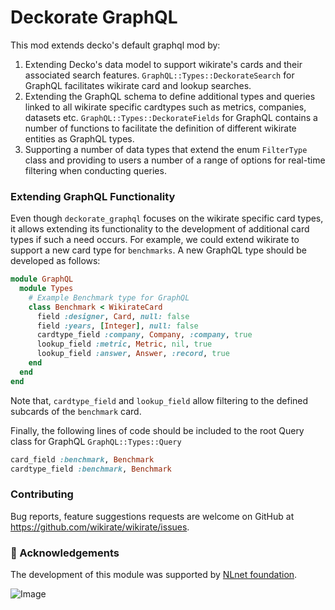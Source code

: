<!--
# @title README - mod: deckorate_graphql
-->

# Deckorate GraphQL

This mod extends decko's default graphql mod by:

1. Extending Decko's data model to support wikirate's cards and their associated search
   features. `GraphQL::Types::DeckorateSearch` for GraphQL facilitates wikirate card and lookup searches.
2. Extending the GraphQL schema to define additional types and queries linked to all wikirate specific cardtypes such as
   metrics, companies, datasets etc. `GraphQL::Types::DeckorateFields` for GraphQL contains a number of functions to
   facilitate the definition of different wikirate entities as GraphQL types.
3. Supporting a number of data types that extend the enum `FilterType` class and providing to users a number of
   a range of options for real-time filtering when conducting queries.

### Extending GraphQL Functionality

Even though `deckorate_graphql` focuses on the wikirate specific card types, it allows extending its functionality to
the development of additional card types if such a need occurs. For example, we could extend wikirate to support a new
card type for `benchmarks`. A new GraphQL type should be developed as follows:

```ruby
module GraphQL
  module Types
    # Example Benchmark type for GraphQL
    class Benchmark < WikirateCard
      field :designer, Card, null: false
      field :years, [Integer], null: false
      cardtype_field :company, Company, :company, true
      lookup_field :metric, Metric, nil, true
      lookup_field :answer, Answer, :record, true
    end
  end
end
```

Note that, `cardtype_field` and `lookup_field` allow filtering to the defined subcards of the `benchmark` card.

Finally, the following lines of code should be included to the root Query class for GraphQL `GraphQL::Types::Query`

```ruby
card_field :benchmark, Benchmark
cardtype_field :benchmark, Benchmark
```

### Contributing

Bug reports, feature suggestions requests are welcome on GitHub at https://github.com/wikirate/wikirate/issues.

### 🎉 Acknowledgements

The development of this module was supported by [NLnet foundation](https://nlnet.nl/).

![Image](https://nlnet.nl/logo/banner-160x60.png)
